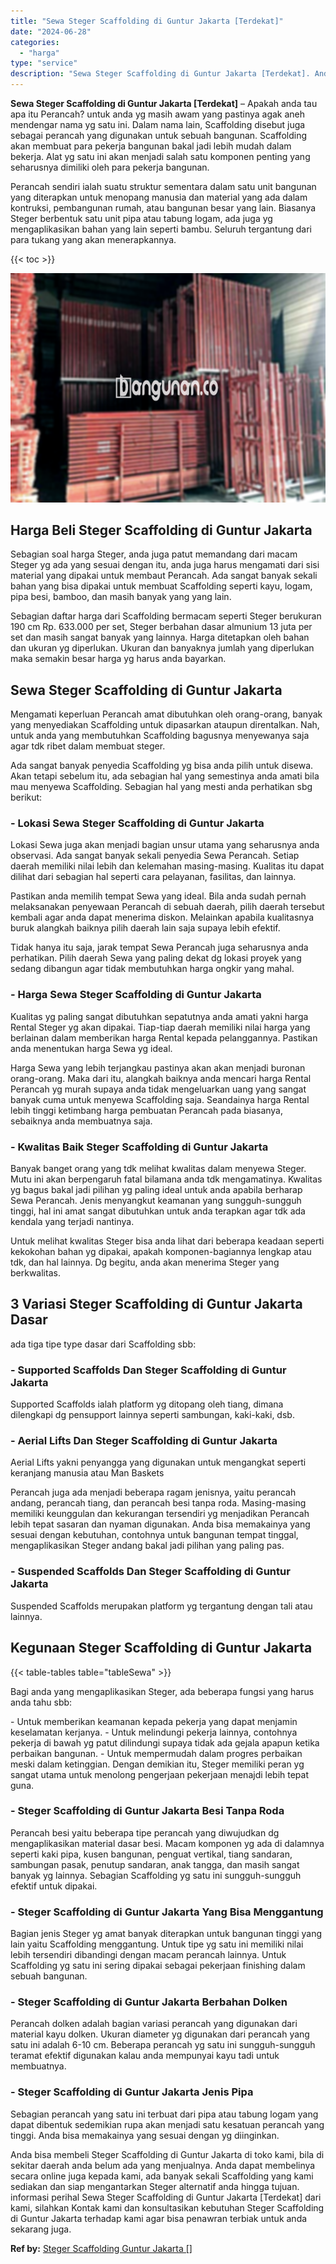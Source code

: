 ```yaml
---
title: "Sewa Steger Scaffolding di Guntur Jakarta [Terdekat]"
date: "2024-06-28"
categories: 
  - "harga"
type: "service"
description: "Sewa Steger Scaffolding di Guntur Jakarta [Terdekat]. Anda bisa membeli Steger Scaffolding di Guntur Jakarta di toko kami, bila di sekitar daerah anda belum..."
---
```


**Sewa Steger Scaffolding di Guntur Jakarta \[Terdekat\]** – Apakah anda tau apa itu Perancah? untuk anda yg masih awam yang pastinya agak aneh mendengar nama yg satu ini. Dalam nama lain, Scaffolding disebut juga sebagai perancah yang digunakan untuk sebuah bangunan. Scaffolding akan membuat para pekerja bangunan bakal jadi lebih mudah dalam bekerja. Alat yg satu ini akan menjadi salah satu komponen penting yang seharusnya dimiliki oleh para pekerja bangunan.

Perancah sendiri ialah suatu struktur sementara dalam satu unit bangunan yang diterapkan untuk menopang manusia dan material yang ada dalam kontruksi, pembangunan rumah, atau bangunan besar yang lain. Biasanya Steger berbentuk satu unit pipa atau tabung logam, ada juga yg mengaplikasikan bahan yang lain seperti bambu. Seluruh tergantung dari para tukang yang akan menerapkannya.

{{< toc >}}

![Sewa Steger Scaffolding di Guntur Jakarta [Terdekat]](/images/sewa-scaffolding-steger-09.png)

## Harga Beli Steger Scaffolding di Guntur Jakarta

Sebagian soal harga Steger, anda juga patut memandang dari macam Steger yg ada yang sesuai dengan itu, anda juga harus mengamati dari sisi material yang dipakai untuk membaut Perancah. Ada sangat banyak sekali bahan yang bisa dipakai untuk membuat Scaffolding seperti kayu, logam, pipa besi, bamboo, dan masih banyak yang yang lain.

Sebagian daftar harga dari Scaffolding bermacam seperti Steger berukuran 190 cm Rp. 633.000 per set, Steger berbahan dasar almunium 13 juta per set dan masih sangat banyak yang lainnya. Harga ditetapkan oleh bahan dan ukuran yg diperlukan. Ukuran dan banyaknya jumlah yang diperlukan maka semakin besar harga yg harus anda bayarkan.

## Sewa Steger Scaffolding di Guntur Jakarta

Mengamati keperluan Perancah amat dibutuhkan oleh orang-orang, banyak yang menyediakan Scaffolding untuk dipasarkan ataupun direntalkan. Nah, untuk anda yang membutuhkan Scaffolding bagusnya menyewanya saja agar tdk ribet dalam membuat steger.

Ada sangat banyak penyedia Scaffolding yg bisa anda pilih untuk disewa. Akan tetapi sebelum itu, ada sebagian hal yang semestinya anda amati bila mau menyewa Scaffolding. Sebagian hal yang mesti anda perhatikan sbg berikut:

### \- Lokasi Sewa Steger Scaffolding di Guntur Jakarta

Lokasi Sewa juga akan menjadi bagian unsur utama yang seharusnya anda observasi. Ada sangat banyak sekali penyedia Sewa Perancah. Setiap daerah memiliki nilai lebih dan kelemahan masing-masing. Kualitas itu dapat dilihat dari sebagian hal seperti cara pelayanan, fasilitas, dan lainnya.

Pastikan anda memilih tempat Sewa yang ideal. Bila anda sudah pernah melaksanakan penyewaan Perancah di sebuah daerah, pilih daerah tersebut kembali agar anda dapat menerima diskon. Melainkan apabila kualitasnya buruk alangkah baiknya pilih daerah lain saja supaya lebih efektif.

Tidak hanya itu saja, jarak tempat Sewa Perancah juga seharusnya anda perhatikan. Pilih daerah Sewa yang paling dekat dg lokasi proyek yang sedang dibangun agar tidak membutuhkan harga ongkir yang mahal.

### \- Harga Sewa Steger Scaffolding di Guntur Jakarta

Kualitas yg paling sangat dibutuhkan sepatutnya anda amati yakni harga Rental Steger yg akan dipakai. Tiap-tiap daerah memiliki nilai harga yang berlainan dalam memberikan harga Rental kepada pelanggannya. Pastikan anda menentukan harga Sewa yg ideal.

Harga Sewa yang lebih terjangkau pastinya akan akan menjadi buronan orang-orang. Maka dari itu, alangkah baiknya anda mencari harga Rental Perancah yg murah supaya anda tidak mengeluarkan uang yang sangat banyak cuma untuk menyewa Scaffolding saja. Seandainya harga Rental lebih tinggi ketimbang harga pembuatan Perancah pada biasanya, sebaiknya anda membuatnya saja.

### \- Kwalitas Baik Steger Scaffolding di Guntur Jakarta

Banyak banget orang yang tdk melihat kwalitas dalam menyewa Steger. Mutu ini akan berpengaruh fatal bilamana anda tdk mengamatinya. Kwalitas yg bagus bakal jadi pilihan yg paling ideal untuk anda apabila berharap Sewa Perancah. Jenis menyangkut keamanan yang sungguh-sungguh tinggi, hal ini amat sangat dibutuhkan untuk anda terapkan agar tdk ada kendala yang terjadi nantinya.

Untuk melihat kwalitas Steger bisa anda lihat dari beberapa keadaan seperti kekokohan bahan yg dipakai, apakah komponen-bagiannya lengkap atau tdk, dan hal lainnya. Dg begitu, anda akan menerima Steger yang berkwalitas.

## 3 Variasi Steger Scaffolding di Guntur Jakarta Dasar

ada tiga tipe type dasar dari Scaffolding sbb:

### \- Supported Scaffolds Dan Steger Scaffolding di Guntur Jakarta

Supported Scaffolds ialah platform yg ditopang oleh tiang, dimana dilengkapi dg pensupport lainnya seperti sambungan, kaki-kaki, dsb.

### \- Aerial Lifts Dan Steger Scaffolding di Guntur Jakarta

Aerial Lifts yakni penyangga yang digunakan untuk mengangkat seperti keranjang manusia atau Man Baskets

Perancah juga ada menjadi beberapa ragam jenisnya, yaitu perancah andang, perancah tiang, dan perancah besi tanpa roda. Masing-masing memiliki keunggulan dan kekurangan tersendiri yg menjadikan Perancah lebih tepat sasaran dan nyaman digunakan. Anda bisa memakainya yang sesuai dengan kebutuhan, contohnya untuk bangunan tempat tinggal, mengaplikasikan Steger andang bakal jadi pilihan yang paling pas.

### \- Suspended Scaffolds Dan Steger Scaffolding di Guntur Jakarta

Suspended Scaffolds merupakan platform yg tergantung dengan tali atau lainnya.

## Kegunaan Steger Scaffolding di Guntur Jakarta

{{< table-tables table="tableSewa" >}}

Bagi anda yang mengaplikasikan Steger, ada beberapa fungsi yang harus anda tahu sbb:

\- Untuk memberikan keamanan kepada pekerja yang dapat menjamin keselamatan kerjanya. - Untuk melindungi pekerja lainnya, contohnya pekerja di bawah yg patut dilindungi supaya tidak ada gejala apapun ketika perbaikan bangunan. - Untuk mempermudah dalam progres perbaikan meski dalam ketinggian. Dengan demikian itu, Steger memiliki peran yg sangat utama untuk menolong pengerjaan pekerjaan menajdi lebih tepat guna.

### \- Steger Scaffolding di Guntur Jakarta Besi Tanpa Roda

Perancah besi yaitu beberapa tipe perancah yang diwujudkan dg mengaplikasikan material dasar besi. Macam komponen yg ada di dalamnya seperti kaki pipa, kusen bangunan, penguat vertikal, tiang sandaran, sambungan pasak, penutup sandaran, anak tangga, dan masih sangat banyak yg lainnya. Sebagian Scaffolding yg satu ini sungguh-sungguh efektif untuk dipakai.

### \- Steger Scaffolding di Guntur Jakarta Yang Bisa Menggantung

Bagian jenis Steger yg amat banyak diterapkan untuk bangunan tinggi yang lain yaitu Scaffolding menggantung. Untuk tipe yg satu ini memiliki nilai lebih tersendiri dibandingi dengan macam perancah lainnya. Untuk Scaffolding yg satu ini sering dipakai sebagai pekerjaan finishing dalam sebuah bangunan.

### \- Steger Scaffolding di Guntur Jakarta Berbahan Dolken

Perancah dolken adalah bagian variasi perancah yang digunakan dari material kayu dolken. Ukuran diameter yg digunakan dari perancah yang satu ini adalah 6-10 cm. Beberapa perancah yg satu ini sungguh-sungguh teramat efektif digunakan kalau anda mempunyai kayu tadi untuk membuatnya.

### \- Steger Scaffolding di Guntur Jakarta Jenis Pipa

Sebagian perancah yang satu ini terbuat dari pipa atau tabung logam yang dapat dibentuk sedemikian rupa akan menjadi satu kesatuan perancah yang tinggi. Anda bisa memakainya yang sesuai dengan yg diinginkan.

Anda bisa membeli Steger Scaffolding di Guntur Jakarta di toko kami, bila di sekitar daerah anda belum ada yang menjualnya. Anda dapat membelinya secara online juga kepada kami, ada banyak sekali Scaffolding yang kami sediakan dan siap mengantarkan Steger alternatif anda hingga tujuan. informasi perihal Sewa Steger Scaffolding di Guntur Jakarta \[Terdekat\] dari kami, silahkan Kontak kami dan konsultasikan kebutuhan Steger Scaffolding di Guntur Jakarta terhadap kami agar bisa penawran terbiak untuk anda sekarang juga.

**Ref by:** [Steger Scaffolding Guntur Jakarta []](https://id.wikipedia.org/wiki/Steger)
